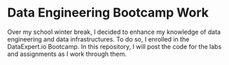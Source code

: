 ﻿# Data Engineering Bootcamp Work
 
Over my school winter break, I decided to enhance my knowledge of data engineering and data infrastructures. To do so, I enrolled in the DataExpert.io Bootcamp. In this repository, I will post the code for the labs and assignments as I work through them.
